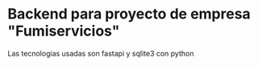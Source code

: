# Backend para proyecto de empresa "Fumiservicios"

Las tecnologias usadas son fastapi y sqlite3 con python
